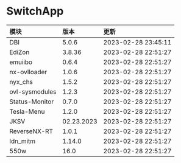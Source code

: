 # SwitchApp

|模块|版本|更新|
|:-|:-|:-|
|DBI|5.0.6|2023-02-28 23:45:11|
|EdiZon|3.8.36|2023-02-28 22:51:27|
|emuiibo|0.6.4|2023-02-28 22:51:27|
|nx-ovlloader|1.0.6|2023-02-28 22:51:27|
|nyx_chs|1.5.2|2023-02-28 22:51:27|
|ovl-sysmodules|1.2.3|2023-02-28 22:51:27|
|Status-Monitor|0.7.0|2023-02-28 22:51:27|
|Tesla-Menu|1.2.0|2023-02-28 22:51:27|
|JKSV|02.23.2023|2023-02-28 22:51:27|
|ReverseNX-RT|1.0.1|2023-02-28 22:51:27|
|ldn_mitm|1.14.0|2023-02-28 22:51:27|
|550w|16.0|2023-02-28 22:51:27|
